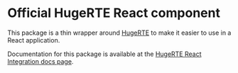 # Official HugeRTE React component

This package is a thin wrapper around [HugeRTE](https://github.com/hugerte/hugerte) to make it easier to use in a React application.

Documentation for this package is available at the [HugeRTE React Integration docs page](https://github.com/hugerte/hugerte-docs/blob/main/integrations/react.md).
